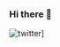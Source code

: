 ### Hi there 👋

![twitter](https://img.shields.io/badge/Twitter-1DA1F2?style=for-the-badge&logo=twitter&logoColor=white|link=http://twitter.com/morksde)]

<!--
**morks/morks** is a ✨ _special_ ✨ repository because its `README.md` (this file) appears on your GitHub profile.

Here are some ideas to get you started:

- 🔭 I’m currently working on ...
- 🌱 I’m currently learning ...
- 👯 I’m looking to collaborate on ...
- 🤔 I’m looking for help with ...
- 💬 Ask me about ...
- 📫 How to reach me: ...
- 😄 Pronouns: ...
- ⚡ Fun fact: ...
-->
